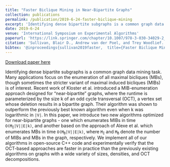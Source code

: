 ```yaml
---
title: "Faster Biclique Mining in Near-Bipartite Graphs"
collection: publications
permalink: /publication/2019-6-24-faster-biclique-mining
excerpt: 'Identifying dense bipartite subgraphs is a common graph data mining task. Many applications focus on the enumeration of all maximal bicliques (MBs), though sometimes the stricter variant of maximal induced bicliques (MIBs) is of interest. Recent work of Kloster et al. introduced a MIB-enumeration approach designed for “near-bipartite” graphs, where the runtime is parameterized by the size k of an odd cycle transversal (OCT), a vertex set whose deletion results in a bipartite graph. Their algorithm was shown to outperform the previously best known algorithm even when k was logarithmic in <code>|V|</code>. In this paper, we introduce two new algorithms optimized for near-bipartite graphs - one which enumerates MIBs in time <code>O(M<sub>I</sub>|V||E|k)</code>, and another based on the approach of Alexe et al. which enumerates MBs in time <code>O(M<sub>B</sub>|V||E|k)</code>, where <code>M<sub>I</sub></code> and <code>M<sub>B</sub></code> denote the number of MIBs and MBs in the graph, respectively. We implement all of our algorithms in open-source C++ code and experimentally verify that the OCT-based approaches are faster in practice than the previously existing algorithms on graphs with a wide variety of sizes, densities, and OCT decompositions.'
date: 2019-6-24
venue: 'International Symposium on Experimental Algorithms'
paperurl: 'https://link.springer.com/chapter/10.1007/978-3-030-34029-2_28'
citation: 'Sullivan, Blair D., Andrew van der Poel, and Trey Woodlief. &quot;Faster Biclique Mining in Near-Bipartite Graphs.&quot; <i>International Symposium on Experimental Algorithms</i>. Springer, Cham, 2019.'
bibtex: '@inproceedings{sullivan2019faster,  title={Faster Biclique Mining in Near-Bipartite Graphs},  author={Sullivan, Blair D and Poel, Andrew van der and Woodlief, Trey},  booktitle={International Symposium on Experimental Algorithms},  pages={424--453},  year={2019},  organization={Springer}}'
---
```


<a href='https://link.springer.com/chapter/10.1007/978-3-030-34029-2_28'>Download paper here</a>

Identifying dense bipartite subgraphs is a common graph data mining task. Many applications focus on the enumeration of all maximal bicliques (MBs), though sometimes the stricter variant of maximal induced bicliques (MIBs) is of interest. Recent work of Kloster et al. introduced a MIB-enumeration approach designed for “near-bipartite” graphs, where the runtime is parameterized by the size k of an odd cycle transversal (OCT), a vertex set whose deletion results in a bipartite graph. Their algorithm was shown to outperform the previously best known algorithm even when k was logarithmic in <code>|V|</code>. In this paper, we introduce two new algorithms optimized for near-bipartite graphs - one which enumerates MIBs in time <code>O(M<sub>I</sub>|V||E|k)</code>, and another based on the approach of Alexe et al. which enumerates MBs in time <code>O(M<sub>B</sub>|V||E|k)</code>, where <code>M<sub>I</sub></code> and <code>M<sub>B</sub></code> denote the number of MIBs and MBs in the graph, respectively. We implement all of our algorithms in open-source C++ code and experimentally verify that the OCT-based approaches are faster in practice than the previously existing algorithms on graphs with a wide variety of sizes, densities, and OCT decompositions.
